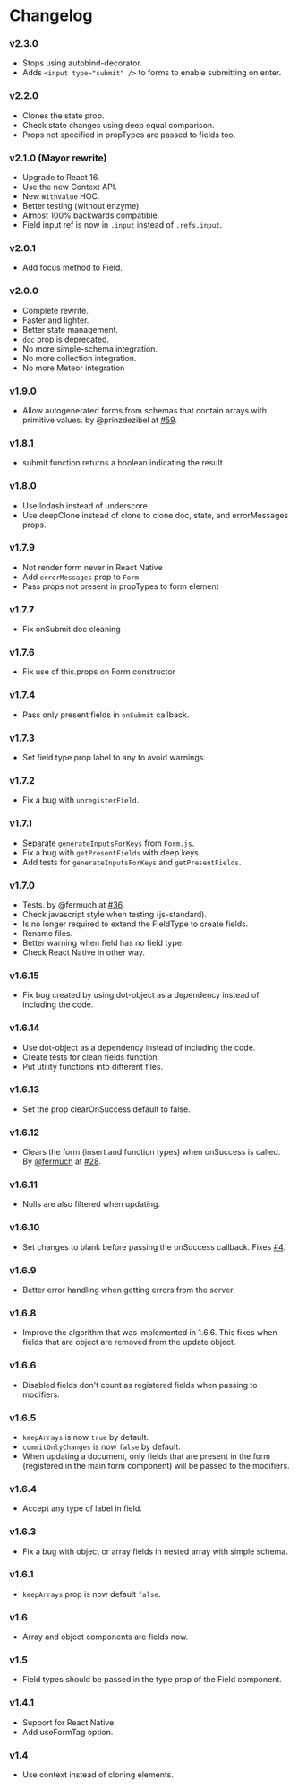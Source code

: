 # Changelog

### v2.3.0

- Stops using autobind-decorator.
- Adds `<input type="submit" />` to forms to enable submitting on enter.

### v2.2.0

- Clones the state prop.
- Check state changes using deep equal comparison.
- Props not specified in propTypes are passed to fields too.

### v2.1.0 (Mayor rewrite)

- Upgrade to React 16.
- Use the new Context API.
- New `WithValue` HOC.
- Better testing (without enzyme).
- Almost 100% backwards compatible.
- Field input ref is now in `.input` instead of `.refs.input`.

### v2.0.1

- Add focus method to Field.

### v2.0.0

- Complete rewrite.
- Faster and lighter.
- Better state management.
- `doc` prop is deprecated.
- No more simple-schema integration.
- No more collection integration.
- No more Meteor integration

### v1.9.0

- Allow autogenerated forms from schemas that contain arrays with primitive values. by @prinzdezibel at [#59](https://github.com/nicolaslopezj/simple-react-form/pull/59).

### v1.8.1

- submit function returns a boolean indicating the result.

### v1.8.0

- Use lodash instead of underscore.
- Use deepClone instead of clone to clone doc, state, and errorMessages props.

### v1.7.9

- Not render form never in React Native
- Add `errorMessages` prop to `Form`
- Pass props not present in propTypes to form element

### v1.7.7

- Fix onSubmit doc cleaning

### v1.7.6

- Fix use of this.props on Form constructor

### v1.7.4

- Pass only present fields in `onSubmit` callback.

### v1.7.3

- Set field type prop label to any to avoid warnings.

### v1.7.2

- Fix a bug with `unregisterField`.

### v1.7.1

- Separate `generateInputsForKeys` from `Form.js`.
- Fix a bug with `getPresentFields` with deep keys.
- Add tests for `generateInputsForKeys` and `getPresentFields`.

### v1.7.0

- Tests. by @fermuch at [#36](https://github.com/nicolaslopezj/simple-react-form/pull/36).
- Check javascript style when testing (js-standard).
- Is no longer required to extend the FieldType to create fields.
- Rename files.
- Better warning when field has no field type.
- Check React Native in other way.

### v1.6.15

- Fix bug created by using dot-object as a dependency instead of including the code.

### v1.6.14

- Use dot-object as a dependency instead of including the code.
- Create tests for clean fields function.
- Put utility functions into different files.

### v1.6.13

- Set the prop clearOnSuccess default to false.

### v1.6.12

- Clears the form (insert and function types) when onSuccess is called. By [@fermuch](https://github.com/fermuch) at [#28](https://github.com/nicolaslopezj/simple-react-form/pull/28).

### v1.6.11

- Nulls are also filtered when updating.

### v1.6.10

- Set changes to blank before passing the onSuccess callback. Fixes [#4](https://github.com/nicolaslopezj/simple-react-form/issues/4).

### v1.6.9

- Better error handling when getting errors from the server.

### v1.6.8

- Improve the algorithm that was implemented in 1.6.6. This fixes when fields that
  are object are removed from the update object.

### v1.6.6

- Disabled fields don't count as registered fields when passing to modifiers.

### v1.6.5

- `keepArrays` is now `true` by default.
- `commitOnlyChanges` is now `false` by default.
- When updating a document, only fields that are present in the form (registered
  in the main form component) will be passed to the modifiers.

### v1.6.4

- Accept any type of label in field.

### v1.6.3

- Fix a bug with object or array fields in nested array with simple schema.

### v1.6.1

- `keepArrays` prop is now default `false`.

### v1.6

- Array and object components are fields now.

### v1.5

- Field types should be passed in the type prop of the Field component.

### v1.4.1

- Support for React Native.
- Add useFormTag option.

### v1.4

- Use context instead of cloning elements.
